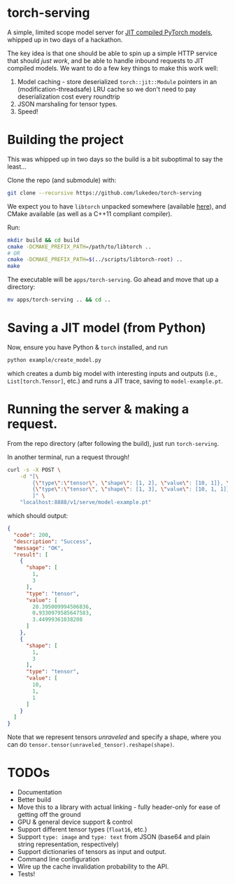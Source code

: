 # torch-serving

A simple, limited scope model server for [JIT compiled PyTorch models](https://pytorch.org/docs/stable/jit.html), whipped up in two days of a hackathon.

The key idea is that one should be able to spin up a simple HTTP service that should *just work*, and be able to handle inbound requests to JIT compiled models. We want to do a few key things to make this work well:

1. Model caching - store deserialized `torch::jit::Module` pointers in an (modification-threadsafe) LRU cache so we don't need to pay deserialization cost every roundtrip
2. JSON marshaling for tensor types.
3. Speed!

# Building the project

This was whipped up in two days so the build is a bit suboptimal to say the least...

Clone the repo (and submodule) with:

```bash
git clone --recursive https://github.com/lukedeo/torch-serving
```

We expect you to have `libtorch` unpacked somewhere (available [here](https://download.pytorch.org/libtorch/nightly/cpu/libtorch-macos-latest.zip)), and CMake available (as well as a C++11 compliant compiler).

Run:

```bash
mkdir build && cd build
cmake -DCMAKE_PREFIX_PATH=/path/to/libtorch ..
# OR
cmake -DCMAKE_PREFIX_PATH=$(../scripts/libtorch-root) ..
make
```

The executable will be `apps/torch-serving`. Go ahead and move that up a directory:

```bash
mv apps/torch-serving .. && cd ..
```

# Saving a JIT model (from Python)

Now, ensure you have Python & `torch` installed, and run


```bash
python example/create_model.py
```

which creates a dumb big model with interesting inputs and outputs (i.e., `List[torch.Tensor]`, etc.) and runs a JIT trace, saving to `model-example.pt`.


# Running the server & making a request.

From the repo directory (after following the build), just run `torch-serving`.

In another terminal, run a request through!

```bash
curl -s -X POST \
    -d "[\
        {\"type\":\"tensor\", \"shape\": [1, 2], \"value\": [10, 1]}, \
        {\"type\":\"tensor\", \"shape\": [1, 3], \"value\": [10, 1, 1]}\
        ]" \
    "localhost:8888/v1/serve/model-example.pt"
```

which should output:

```json
{
  "code": 200,
  "description": "Success",
  "message": "OK",
  "result": [
    {
      "shape": [
        1,
        3
      ],
      "type": "tensor",
      "value": [
        20.395009994506836,
        0.9330979585647583,
        3.44999361038208
      ]
    },
    {
      "shape": [
        1,
        3
      ],
      "type": "tensor",
      "value": [
        10,
        1,
        1
      ]
    }
  ]
}
```

Note that we represent tensors *unraveled* and specify a shape, where you can do `tensor.tensor(unraveled_tensor).reshape(shape)`.


# TODOs

* Documentation
* Better build
* Move this to a library with actual linking - fully header-only for ease of getting off the ground
* GPU & general device support & control
* Support different tensor types (`float16`, etc.)
* Support `type: image` and `type: text` from JSON (base64 and plain string representation, respectively)
* Support dictionaries of tensors as input and output.
* Command line configuration
* Wire up the cache invalidation probability to the API.
* Tests!
